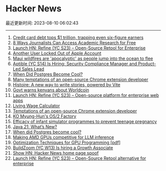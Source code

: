 # Hacker News

最近更新时间: 2023-08-10 06:02:43

--- 
1. [Credit card debt tops $1 trillion, trapping even six-figure earners](https://www.washingtonpost.com/business/2023/08/08/credit-card-debt-1-trillion-high-earners/) 
2. [8 Ways Journalists Can Access Academic Research for Free](https://gijn.org/2023/08/09/8-ways-journalists-access-free-academic-research-journals/) 
3. [Launch HN: Refine (YC S23) – Open-Source Retool for Enterprise](https://news.ycombinator.com/item?id=37064822) 
4. [Another User Locked Out of Apple Account](https://mjtsai.com/blog/2023/08/08/another-user-locked-out-of-apple-account/) 
5. [Maui wildfires are 'apocalyptic' as people jump into the ocean to flee](https://www.cnn.com/2023/08/09/weather/maui-county-wildfires-hurricane-dora/index.html) 
6. [Aptible (YC S14) Is Hiring: Security Compliance Manager and Product-Led Sales Lead](https://www.aptible.com/culture-hub/careers) 
7. [When Did Postgres Become Cool?](https://www.crunchydata.com/blog/when-did-postgres-become-cool) 
8. [Many temptations of an open-source Chrome extension developer](https://github.com/extesy/hoverzoom/discussions/670) 
9. [Histoire: A new way to write stories, powered by Vite](https://histoire.dev/) 
10. [Govt warns kenyans about Worldcoin](https://www.kenyans.co.ke/news/91702-govt-warns-kenyans-about-worldcoin) 
11. [Launch HN: Refine (YC S23) – Open-source platform for enterprise web apps](https://news.ycombinator.com/item?id=37064822) 
12. [Living Wage Calculator](https://livingwage.mit.edu/) 
13. [Temptations of an open-source Chrome extension developer](https://github.com/extesy/hoverzoom/discussions/670) 
14. [KO Myung-Hun's OS/2 Factory](https://www.os2.kr/komh/os2factory/) 
15. [Efficacy of infant simulator programmes to prevent teenage pregnancy](https://www.thelancet.com/journals/lancet/article/PIIS0140-6736(16)30384-1/fulltext) 
16. [Java 21: What’s New?](https://www.loicmathieu.fr/wordpress/en/informatique/java-21-quoi-de-neuf/) 
17. [When did Postgres become cool?](https://www.crunchydata.com/blog/when-did-postgres-become-cool) 
18. [Making AMD GPUs competitive for LLM inference](https://blog.mlc.ai/2023/08/09/Making-AMD-GPUs-competitive-for-LLM-inference) 
19. [Optimization Techniques for GPU Programming [pdf]](https://dl.acm.org/doi/pdf/10.1145/3570638) 
20. [BuildZoom (YC W13) Is hiring a Growth Associate](https://jobs.lever.co/buildzoom) 
21. [Show HN: Hacker News home page spoof](http://canonical.org/~kragen/sw/dev3/hackonfuse/) 
22. [Launch HN: Refine (YC S23) – Open-Source Retool alternative for enterprise](https://news.ycombinator.com/item?id=37064822) 
